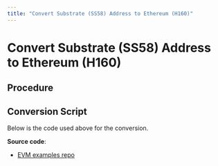 ```yaml
---
title: "Convert Substrate (SS58) Address to Ethereum (H160)"
---
```


# Convert Substrate (SS58) Address to Ethereum (H160)


## Procedure

## Conversion Script

Below is the code used above for the conversion.

**Source code**:
- [EVM examples repo](https://github.com/opentensor/evm-bittensor)

